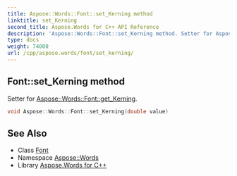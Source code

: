 ```yaml
---
title: Aspose::Words::Font::set_Kerning method
linktitle: set_Kerning
second_title: Aspose.Words for C++ API Reference
description: 'Aspose::Words::Font::set_Kerning method. Setter for Aspose::Words::Font::get_Kerning in C++.'
type: docs
weight: 74000
url: /cpp/aspose.words/font/set_kerning/
---
```

## Font::set_Kerning method


Setter for [Aspose::Words::Font::get_Kerning](../get_kerning/).

```cpp
void Aspose::Words::Font::set_Kerning(double value)
```

## See Also

* Class [Font](../)
* Namespace [Aspose::Words](../../)
* Library [Aspose.Words for C++](../../../)
